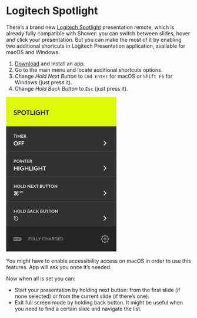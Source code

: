 # Logitech Spotlight

There’s a brand new [Logitech Spotlight](http://www.logitech.com/en-us/product/spotlight-presentation-remote) presentation remote, which is already fully compatible with Shower: you can switch between slides, hover and click your presentation. But you can make the most of it by enabling two additional shortcuts in Logitech Presentation application, available for macOS and Windows.

1. [Download](http://support.logitech.com/en_us/software/logi-presentation) and install an app.
2. Go to the main menu and locate additional shortcuts options.
3. Change _Hold Next Button_ to `Cmd Enter` for macOS or `Shift F5` for Windows (just press it).
4. Change _Hold Back Button_ to `Esc` (just press it).

<img src="images/logitech.png" width="300" alt="Logitech Presenter application">

You might have to enable accessibility access on macOS in order to use this features. App will ask you once it’s needed.

Now when all is set you can:

- Start your presentation by holding next button: from the first slide (if none selected) or from the current slide (if there’s one).
- Exit full screen mode by holding back button. It might be useful when you need to find a certain slide and navigate the list.
